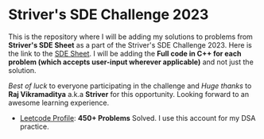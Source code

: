 # Striver's SDE Challenge 2023

This is the repository where I will be adding my solutions to problems from **Striver's SDE Sheet** as a part of the Striver's SDE Challenge 2023. Here is the link to the [SDE Sheet](https://takeuforward.org/interviews/strivers-sde-sheet-top-coding-interview-problems/). I will be adding the **Full code in C++ for each problem (which accepts user-input wherever applicable)** and not just the solution.

*Best of luck* to everyone participating in the challenge and *Huge thanks* to **Raj Vikramaditya** a.k.a **Striver** for this opportunity. Looking forward to an awesome learning experience.

 - [Leetcode Profile](https://leetcode.com/Anuvab/): **450+ Problems** Solved. I use this account for my DSA practice.
